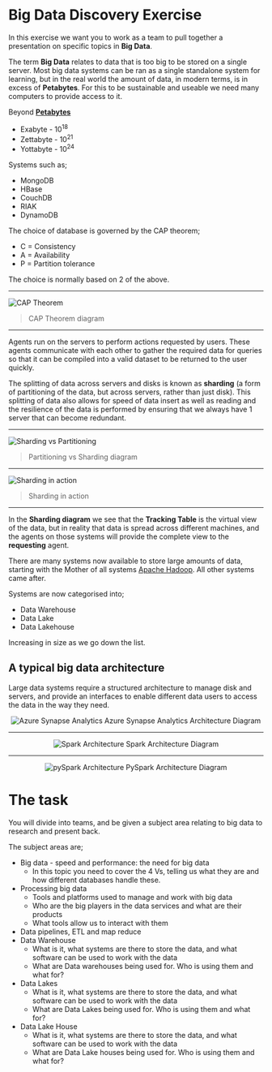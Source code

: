 # Big Data Discovery Exercise

In this exercise we want you to work as a team to pull together a presentation on specific topics in **Big Data**.

The term **Big Data** relates to data that is too big to be stored on a single server.  Most big data systems can be ran as a single standalone system for learning, but in the real world the amount of data, in modern terms, is in excess of **Petabytes**.  For this to be sustainable and useable we need many computers to provide access to it.

Beyond **[Petabytes](https://www.idtech.com/blog/orders-of-magnitude-digital-data)**

* Exabyte - 10<sup>18</sup>
* Zettabyte - 10<sup>21</sup>
* Yottabyte - 10<sup>24</sup>

Systems such as;

* MongoDB
* HBase
* CouchDB
* RIAK
* DynamoDB

The choice of database is governed by the CAP theorem;

* C = Consistency
* A = Availability
* P = Partition tolerance

The choice is normally based on 2 of the above.

---

![CAP Theorem](images/scalability-cap-theorem1.webp)

> CAP Theorem diagram

---

Agents run on the servers to perform actions requested by users.  These agents communicate with each other to gather the required data for queries so that it can be compiled into a valid dataset to be returned to the user quickly.

The splitting of data across servers and disks is known as **sharding** (a form of partitioning of the data, but across servers, rather than just disk).  This splitting of data also allows for speed of data insert as well as reading and the resilience of the data is performed by ensuring that we always have 1 server that can become redundant.

---

![Sharding vs Partitioning](images/sharding_vs_partitioning.png)

> Partitioning vs Sharding diagram

---

![Sharding in action](images/DB-Shard-Pic-1-e1513014455288.png)

> Sharding in action

---

In the **Sharding diagram** we see that the **Tracking Table** is the virtual view of the data, but in reality that data is spread across different machines, and the agents on those systems will provide the complete view to the **requesting** agent.

There are many systems now available to store large amounts of data, starting with the Mother of all systems [Apache Hadoop](https://hadoop.apache.org).  All other systems came after.

Systems are now categorised into;

* Data Warehouse
* Data Lake
* Data Lakehouse

Increasing in size as we go down the list.

## A typical big data architecture

Large data systems require a structured architecture to manage disk and servers, and provide an interfaces to enable different data users to access the data in the way they need.

<center>

![Azure Synapse Analytics](images/cdmutilv2.webp)
Azure Synapse Analytics Architecture Diagram

---

![Spark Architecture](images/sparkArch.png)
Spark Architecture Diagram

---

![pySpark Architecture](images/pySparkArch.png)
PySpark Architecture Diagram
</center>

# The task

You will divide into teams, and be given a subject area relating to big data to research and present back.

The subject areas are;

* Big data - speed and performance: the need for big data
    * In this topic you need to cover the 4 Vs, telling us what they are and how different databases handle these.
* Processing big data
    * Tools and platforms used to manage and work with big data
    * Who are the big players in the data services and what are their products
    * What tools allow us to interact with them
* Data pipelines, ETL and map reduce
* Data Warehouse
    * What is it, what systems are there to store the data, and what software can be used to work with the data
    * What are Data warehouses being used for.  Who is using them and what for?
* Data Lakes
    * What is it, what systems are there to store the data, and what software can be used to work with the data
    * What are Data Lakes being used for.  Who is using them and what for?
* Data Lake House
    * What is it, what systems are there to store the data, and what software can be used to work with the data
    * What are Data Lake houses being used for.  Who is using them and what for?